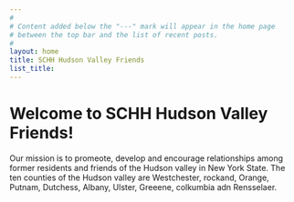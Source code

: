 ```yaml
---
#
# Content added below the "---" mark will appear in the home page
# between the top bar and the list of recent posts.
#
layout: home
title: SCHH Hudson Valley Friends
list_title: 
---
```


# Welcome to SCHH Hudson Valley Friends!

Our mission is to promeote, develop and encourage relationships among former residents and friends of the Hudson valley in New York State. The ten counties of the Hudson valley are Westchester, rockand, Orange, Putnam, Dutchess, Albany, Ulster, Greeene, colkumbia adn Rensselaer.


